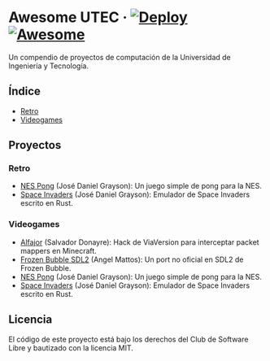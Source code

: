 # Awesome UTEC · [![Deploy](https://github.com/csl-club/awesome-utec/actions/workflows/deploy.yml/badge.svg)](https://github.com/csl-club/awesome-utec/actions/workflows/deploy.yml) [![Awesome](https://awesome.re/badge.svg)](https://awesome.re)

Un compendio de proyectos de computación de la Universidad de Ingeniería y Tecnología.

## Índice

- [Retro](#Retro)
- [Videogames](#Videogames)

## Proyectos

### Retro

- [NES Pong](https://github.com/Grazen0/nes-pong) (José Daniel Grayson): Un juego simple de pong para la NES.
- [Space Invaders](https://github.com/Grazen0/space-invaders) (José Daniel Grayson): Emulador de Space Invaders escrito en Rust.

### Videogames

- [Alfajor](https://github.com/OcZi/Alfajor) (Salvador Donayre): Hack de ViaVersion para interceptar packet mappers en Minecraft.
- [Frozen Bubble SDL2](https://github.com/Erizur/frozen-bubble-sdl2) (Angel Mattos): Un port no oficial en SDL2 de Frozen Bubble.
- [NES Pong](https://github.com/Grazen0/nes-pong) (José Daniel Grayson): Un juego simple de pong para la NES.
- [Space Invaders](https://github.com/Grazen0/space-invaders) (José Daniel Grayson): Emulador de Space Invaders escrito en Rust.

## Licencia

El código de este proyecto está bajo los derechos del Club de Software Libre y bautizado con la licencia MIT.
